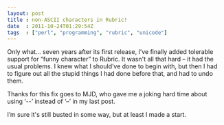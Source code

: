 ```yaml
---
layout: post
title : non-ASCII characters in Rubric!
date  : 2011-10-24T01:29:54Z
tags  : ["perl", "programming", "rubric", "unicode"]
---
```

Only what… seven years after its first release, I’ve finally added tolerable
support for “funny character” to Rubric.  It wasn't all that hard – it had the
usual problems.  I knew what I should’ve done to begin with, but then I had to
figure out all the stupid things I had done before that, and had to undo them.

Thanks for this fix goes to MJD, who gave me a joking hard time about using
‘--’ instead of ‘–’ in my last post.

I’m sure it's still busted in some way, but at least I made a start.

